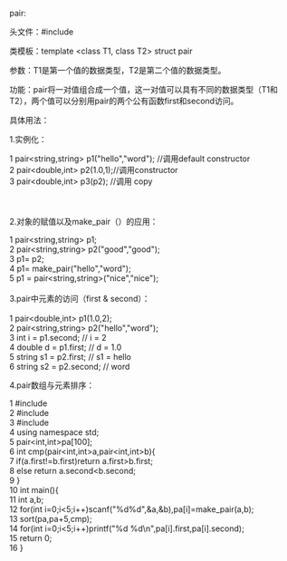pair:

头文件：#include<utility> 

类模板：template <class T1, class T2> struct pair

参数：T1是第一个值的数据类型，T2是第二个值的数据类型。

功能：pair将一对值组合成一个值，这一对值可以具有不同的数据类型（T1和T2），两个值可以分别用pair的两个公有函数first和second访问。

具体用法：

1.实例化：　　

1     pair<string,string> p1("hello","word"); //调用default constructor <br>
2     pair<double,int>    p2(1.0,1);//调用constructor <br>
3     pair<double,int>    p3(p2); //调用 copy <br>
<br>
<br>
<br>
2.对象的赋值以及make_pair（）的应用：<br>

1     pair<string,string> p1;<br>
2     pair<string,string> p2("good","good");<br>
3     p1= p2;<br>
4     p1= make_pair("hello","word");<br>
5     p1 = pair<string,string>("nice","nice");<br>
<br>
3.pair中元素的访问（first & second）：<br>
<br>
1     pair<double,int>    p1(1.0,2);<br>
2     pair<string,string> p2("hello","word");<br>
3     int i = p1.second;  // i = 2<br>
4     double d = p1.first; // d = 1.0<br>
5     string s1 = p2.first; // s1 = hello<br>
6     string s2 = p2.second; // word<br>

4.pair数组与元素排序：<br>


 1 #include<iostream><br>
 2 #include<cstdio><br>
 3 #include<algorithm><br>
 4 using namespace std;<br>
 5 pair<int,int>pa[100];<br>
 6 int cmp(pair<int,int>a,pair<int,int>b){<br>
 7     if(a.first!=b.first)return a.first>b.first;<br>
 8     else return a.second<b.second;<br>
 9 }<br>
10 int main(){<br>
11     int a,b;<br>
12     for(int i=0;i<5;i++)scanf("%d%d",&a,&b),pa[i]=make_pair(a,b);<br>
13     sort(pa,pa+5,cmp);<br>
14     for(int i=0;i<5;i++)printf("%d %d\n",pa[i].first,pa[i].second);<br>
15     return 0;<br>
16 }<br>



 
